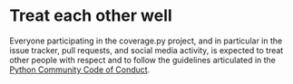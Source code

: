 # Treat each other well

Everyone participating in the coverage.py project, and in particular in the
issue tracker, pull requests, and social media activity, is expected to treat
other people with respect and to follow the guidelines articulated in the
[Python Community Code of Conduct][psf_coc].

[psf_coc]: https://www.python.org/psf/codeofconduct/
